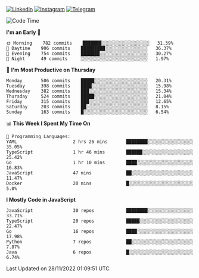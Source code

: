[![Linkedin](https://img.shields.io/badge/-Archie-blue?style=flat-square&labelColor=gray&logo=Linkedin&logoColor=white&link=https://www.linkedin.com/in/archisdi)](https://www.linkedin.com/in/archisdi)
[![Instagram](https://img.shields.io/badge/-@archisdi-orange?style=flat-square&labelColor=gray&logo=Instagram&logoColor=white&link=https://www.instagram.com/archisdi)](https://www.instagram.com/archisdi)
[![Telegram](https://img.shields.io/badge/-aai-informational?style=flat-square&labelColor=gray&logo=telegram&logoColor=white&link=https://t.me/archisdi)](https://t.me/archisdi)

<!--START_SECTION:waka-->
![Code Time](http://img.shields.io/badge/Code%20Time-1%2C850%20hrs%2029%20mins-blue)

**I'm an Early 🐤** 

```text
🌞 Morning    782 commits    ███████░░░░░░░░░░░░░░░░░░   31.39% 
🌆 Daytime    906 commits    █████████░░░░░░░░░░░░░░░░   36.37% 
🌃 Evening    754 commits    ███████░░░░░░░░░░░░░░░░░░   30.27% 
🌙 Night      49 commits     ░░░░░░░░░░░░░░░░░░░░░░░░░   1.97%

```
📅 **I'm Most Productive on Thursday** 

```text
Monday       506 commits    █████░░░░░░░░░░░░░░░░░░░░   20.31% 
Tuesday      398 commits    ████░░░░░░░░░░░░░░░░░░░░░   15.98% 
Wednesday    382 commits    ███░░░░░░░░░░░░░░░░░░░░░░   15.34% 
Thursday     524 commits    █████░░░░░░░░░░░░░░░░░░░░   21.04% 
Friday       315 commits    ███░░░░░░░░░░░░░░░░░░░░░░   12.65% 
Saturday     203 commits    ██░░░░░░░░░░░░░░░░░░░░░░░   8.15% 
Sunday       163 commits    █░░░░░░░░░░░░░░░░░░░░░░░░   6.54%

```


📊 **This Week I Spent My Time On** 

```text
💬 Programming Languages: 
YAML                     2 hrs 26 mins       ████████░░░░░░░░░░░░░░░░░   35.05% 
TypeScript               1 hr 46 mins        ██████░░░░░░░░░░░░░░░░░░░   25.42% 
Go                       1 hr 10 mins        ████░░░░░░░░░░░░░░░░░░░░░   16.83% 
JavaScript               47 mins             ██░░░░░░░░░░░░░░░░░░░░░░░   11.47% 
Docker                   20 mins             █░░░░░░░░░░░░░░░░░░░░░░░░   5.0%

```

**I Mostly Code in JavaScript** 

```text
JavaScript               30 repos            ████████░░░░░░░░░░░░░░░░░   33.71% 
TypeScript               20 repos            █████░░░░░░░░░░░░░░░░░░░░   22.47% 
Go                       16 repos            ████░░░░░░░░░░░░░░░░░░░░░   17.98% 
Python                   7 repos             ██░░░░░░░░░░░░░░░░░░░░░░░   7.87% 
Java                     6 repos             █░░░░░░░░░░░░░░░░░░░░░░░░   6.74%

```



 Last Updated on 28/11/2022 01:09:51 UTC
<!--END_SECTION:waka-->